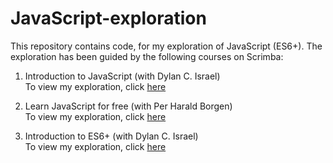# JavaScript-exploration
This repository contains code, for my exploration of JavaScript (ES6+). The exploration has been guided by the following courses on Scrimba:<br/>
1. Introduction to JavaScript (with Dylan C. Israel) <br/>
   To view my exploration, click [here](script.js)

2. Learn JavaScript for free (with Per Harald Borgen) <br/>
   To view my exploration, click [here](script2.js)

3. Introduction to ES6+ (with Dylan C. Israel) <br/>
   To view my exploration, click [here](script3.js)

